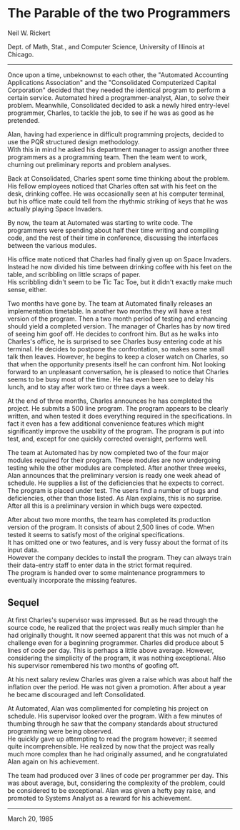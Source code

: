 # The Parable of the two Programmers

Neil W. Rickert

Dept. of Math, Stat., and Computer Science, University of Illinois at Chicago.

------

Once upon a time, unbeknownst to  each  other,  the  "Automated  Accounting Applications  Association"  and  the "Consolidated Computerized Capital Corporation" decided that they needed the identical program to perform a  certain  service.
Automated hired a programmer-analyst, Alan, to solve their problem.
Meanwhile, Consolidated decided to ask a newly hired  entry-level  programmer, Charles, to tackle the job, to see if he was as good as he pretended.

Alan, having had experience in difficult programming projects,  decided  to use  the  PQR  structured  design  methodology.  
With  this in mind he asked his department manager to assign another three programmers as  a  programming  team. 
Then  the  team  went to work, churning out preliminary reports and problem analyses.

Back at Consolidated, Charles spent some time thinking about  the  problem.
His  fellow  employees noticed that Charles often sat with his feet on the desk, drinking coffee.
He was occasionally seen at his computer terminal, but his office mate could  tell from the rhythmic striking of keys that he was actually playing Space Invaders.

By now, the team at Automated was starting to write code. 
The  programmers were spending about half their time writing and compiling code, and the rest of their time in conference, discussing the interfaces between the various modules.

His office mate noticed  that  Charles  had  finally  given  up  on  Space Invaders.  
Instead he now divided his time between drinking coffee with his feet on the table, and scribbling on little scraps of paper.  
His scribbling  didn't seem to be Tic Tac Toe, but it didn't exactly make much sense, either.

Two months have gone by. 
The team at Automated finally releases  an  implementation  timetable. 
In another two months they will have a test version of the program. 
Then a two month period of testing and enhancing should  yield  a  completed version.
The manager of Charles has by now tired of seeing him goof off. 
He  decides to  confront  him. 
But as he walks into Charles's office, he is surprised to see Charles busy entering code at his terminal. 
He decides to postpone the  confrontation,  so  makes  some  small  talk  then leaves. 
However, he begins to keep a closer watch on Charles, so that when the opportunity  presents  itself  he  can confront  him. 
Not looking forward to an unpleasant conversation, he is pleased to notice that Charles seems to be busy most of the time. 
He has even  been  see to delay his lunch, and to stay after work two or three days a week.

At the end of three months, Charles announces he has completed the  project.
He  submits  a  500 line program. 
The program appears to be clearly written, and when tested it does everything required in the specifications.
In fact  it  even has  a few additional convenience features which might significantly improve the usability of the program. 
The program is put into test, and, except for one quickly corrected oversight, performs well.

The team at Automated has by now completed two of the  four  major  modules required  for  their program. 
These modules are now undergoing testing while the other modules are completed.
After another three weeks, Alan announces that the preliminary  version  is ready one week ahead of schedule. 
He supplies a list of the deficiencies that he expects to correct. 
The program is placed under test. 
The users find a number of bugs  and  deficiencies,  other  than those listed. 
As Alan explains, this is no surprise. 
After all this is a preliminary version in which bugs were expected.

After about two more months, the team has completed its production version of the program. 
It consists of about 2,500 lines of code. 
When tested it seems to satisfy most of the original  specifications.  
It  has  omitted  one  or  two features,  and  is  very  fussy about the format of its input data.  
However the company decides to install the program. 
They can always train  their  data-entry staff  to  enter data in the strict format required.  
The program is handed over to some maintenance programmers to eventually incorporate the missing features.

Sequel
---
At first Charles's supervisor was impressed. 
But as  he  read  through  the source  code,  he  realized that the project was really much simpler than he had originally thought. 
It now seemed apparent that this was not much of a  challenge even for a beginning programmer.
Charles did produce about 5 lines of code per day. 
This is perhaps a little above  average. 
However, considering the simplicity of the program, it was nothing exceptional. 
Also his supervisor remembered his two months of goofing off.

At his next salary review Charles was given a raise which  was  about  half the  inflation over the period. 
He was not given a promotion. 
After about a year he became discouraged and left Consolidated.

At Automated, Alan was complimented for completing his project on schedule. 
His  supervisor looked over the program. 
With a few minutes of thumbing through he saw that the  company  standards  about  structured  programming  were  being observed.  
He  quickly gave up attempting to read the program however; it seemed quite incomprehensible. 
He realized by now that the project was really much more complex than he had originally assumed, and he congratulated Alan again on his achievement.

The team had produced over 3 lines of code per programmer per day. 
This was about average, but, considering  the complexity of the problem, could be considered to be exceptional. 
Alan was given a hefty pay  raise,  and  promoted  to Systems Analyst as a reward for his achievement.

-----

March 20, 1985
